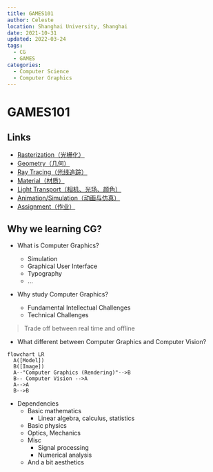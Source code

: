 ```yaml
---
title: GAMES101
author: Celeste
location: Shanghai University, Shanghai
date: 2021-10-31
updated: 2022-03-24
tags:
  - CG
  - GAMES
categories:
  - Computer Science
  - Computer Graphics
---
```


# GAMES101

## Links

- [Rasterization（光栅化）](../../11/13/games101-rasterization.md)
- [Geometry（几何）](../../11/18/games101-geometry.md)
- [Ray Tracing（光线追踪）](../../11/30/games101-ray-tracing.md)
- [Material（材质）](../../12/14/games101-material.md)
- [Light Transport（相机、光场、颜色）](../../12/16/games101-light-transport.md)
- [Animation/Simulation（动画与仿真）](../../12/18/games101-animation-simulation.md)
- [Assignment（作业）](https://github.com/yzx9/games101)

## Why we learning CG?

- What is Computer Graphics?
  - Simulation
  - Graphical User Interface
  - Typography
  - ...
- Why study Computer Graphics?

  - Fundamental Intellectual Challenges
  - Technical Challenges

> Trade off between real time and offline

- What different between Computer Graphics and Computer Vision?

```mermaid
flowchart LR
  A([Model])
  B([Image])
  A--"Computer Graphics (Rendering)"-->B
  B-- Computer Vision -->A
  A-->A
  B-->B
```

- Dependencies
  - Basic mathematics
    - Linear algebra, calculus, statistics
  - Basic physics
  - Optics, Mechanics
  - Misc
    - Signal processing
    - Numerical analysis
  - And a bit aesthetics
